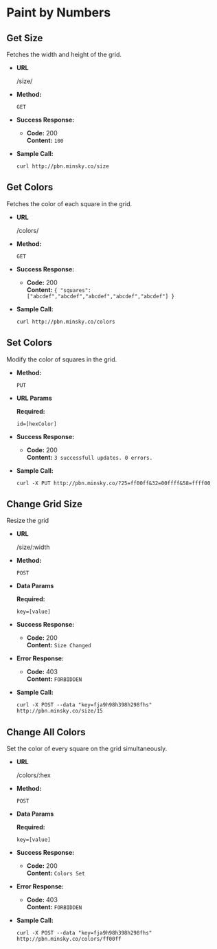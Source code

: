 Paint by Numbers
======

**Get Size**
----
  Fetches the width and height of the grid.

* **URL**

  /size/

* **Method:**

  `GET`

* **Success Response:**
  
  * **Code:** 200 <br />
    **Content:** `100`
 
* **Sample Call:**

  `curl http://pbn.minsky.co/size`


**Get Colors**
----
  Fetches the color of each square in the grid.

* **URL**

  /colors/

* **Method:**

  `GET`

* **Success Response:**
  
  * **Code:** 200 <br />
    **Content:** `{ "squares": ["abcdef","abcdef","abcdef","abcdef","abcdef"] }`
 
* **Sample Call:**

  `curl http://pbn.minsky.co/colors`


**Set Colors**
----
  Modify the color of squares in the grid.

* **Method:**

  `PUT`
  
*  **URL Params**

   **Required:**
 
   `id=[hexColor]`

* **Success Response:**

  * **Code:** 200 <br />
    **Content:** `3 successfull updates. 0 errors.`

* **Sample Call:**

  `curl -X PUT http://pbn.minsky.co/?25=ff00ff&32=00ffff&58=ffff00`


**Change Grid Size**
----
  Resize the grid

* **URL**

  /size/:width

* **Method:**

  `POST`

* **Data Params**

  **Required:**
 
   `key=[value]`

* **Success Response:**

  * **Code:** 200 <br />
    **Content:** `Size Changed`
 
* **Error Response:**

  * **Code:** 403 <br />
    **Content:** `FORBIDDEN`

* **Sample Call:**

  `curl -X POST --data "key=fja9h98h398h298fhs" http://pbn.minsky.co/size/15`


**Change All Colors**
----
  Set the color of every square on the grid simultaneously.

* **URL**

  /colors/:hex

* **Method:**

  `POST`

* **Data Params**

  **Required:**
 
   `key=[value]`

* **Success Response:**

  * **Code:** 200 <br />
    **Content:** `Colors Set`
 
* **Error Response:**

  * **Code:** 403 <br />
    **Content:** `FORBIDDEN`

* **Sample Call:**

  `curl -X POST --data "key=fja9h98h398h298fhs" http://pbn.minsky.co/colors/ff00ff`

